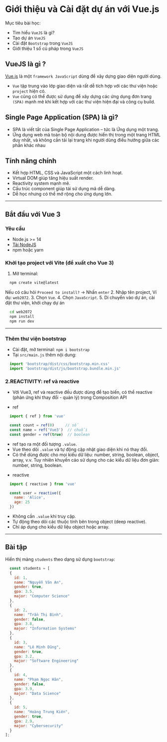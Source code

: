 # Giới thiệu và Cài đặt dự án với Vue.js

Mục tiêu bài học:
- Tìm hiểu `VueJS` là gì?
- Tạo dự án `VueJS`
- Cài đặt `Bootstrap` trong `VueJS`
- Giới thiệu 1 số cú pháp trong `VueJS`

## VueJS là gì ?

[Vue.js](https://vuejs.org/) là một `framework JavaScript` dùng để xây dựng giao diện người dùng. 
- `Vue` tập trung vào lớp giao diện và rất dễ tích hợp với các thư viện hoặc `project` hiện có. 
- `Vue` cũng có thể được sử dụng để xây dựng các ứng dụng đơn trang `(SPA)` mạnh mẽ khi kết hợp với các thư viện hiện đại và công cụ build.

## Single Page Application (SPA) là gì?
- SPA là viết tắt của Single Page Application – tức là Ứng dụng một trang.
- Ứng dụng web mà toàn bộ nội dung được hiển thị trong một trang HTML duy nhất, và không cần tải lại trang khi người dùng điều hướng giữa các phần khác nhau

## Tính năng chính

- Kết hợp HTML, CSS và JavaScript một cách linh hoạt.
- Virtual DOM giúp tăng hiệu suất render.
- Reactivity system mạnh mẽ.
- Cấu trúc component giúp tái sử dụng mã dễ dàng.
- Dễ học nhưng có thể mở rộng cho ứng dụng lớn.

---

## Bắt đầu với Vue 3

### Yêu cầu

- Node.js >= 14
- [Tải NodeJS](https://nodejs.org/en/download)
- npm hoặc yarn

### Khởi tạo project với Vite (đề xuất cho Vue 3)
1. Mở terminal:
```bash
  npm create vite@latest
```
Nếu có câu hỏi `Proceed to install?` -> Nhấn `enter`
2. Nhập tên project, Ví dụ: `web2072`.
3. Chọn `Vue`.
4. Chọn `JavaScript`.
5. Di chuyển vào dự án, cài đặt thư viện, khởi chạy dự án
```bash
  cd web2072
  npm install
  npm run dev
```
---

### Thêm thư viện bootstrap

- Cài đặt, mở terminal: `npm i bootstrap`
- Tại `src/main.js` thêm nội dung:
```js
  import 'bootstrap/dist/css/bootstrap.min.css'
  import 'bootstrap/dist/js/bootstrap.bundle.min.js'
```

### 2.REACTIVITY: ref và reactive
- Với Vue3, ref và reactive đều được dùng để tạo biến, có thể reactive (phản ứng khi thay đổi - quản lý) trong Composition API

- ref
```js
  import { ref } from 'vue'

  const count = ref(0)     // số
  const name = ref('Vue3')  // chuỗi
  const gender = ref(true)  // boolean
```
  + ref tạo ra một đối tượng `.value`.
  + Vue theo dõi `.value` và tự động cập nhật giao diện khi nó thay đổi.
  + Có thể dùng được cho mọi kiểu dữ liệu: number, string, boolean, object, array, v.v. Tuy nhiên khuyến cáo sử dụng cho các kiểu dữ liệu đơn giản: number, string, boolean.

- reactive
```js
  import { reactive } from 'vue'

  const user = reactive({
    name: 'Alice',
    age: 25
  })
```

  + Không cần `.value` khi truy cập.
  + Tự động theo dõi các thuộc tính bên trong object (deep reactive).
  + Chỉ áp dụng cho kiểu dữ liệu object hoặc array.
---

## Bài tập
Hiển thị mảng `students` theo dạng sử dụng `bootstrap`:
```js
  const students = [
  {
    id: 1,
    name: "Nguyễn Văn An",
    gender: true,
    gpa: 3.5,
    major: "Computer Science"
  },
  {
    id: 2,
    name: "Trần Thị Bình",
    gender: false,
    gpa: 3.8,
    major: "Information Systems"
  },
  {
    id: 3,
    name: "Lê Minh Dũng",
    gender: true,
    gpa: 3.2,
    major: "Software Engineering"
  },
  {
    id: 4,
    name: "Phạm Ngọc Hân",
    gender: false,
    gpa: 3.9,
    major: "Data Science"
  },
  {
    id: 5,
    name: "Hoàng Trung Kiên",
    gender: true,
    gpa: 2.9,
    major: "Cybersecurity"
  }
];

```